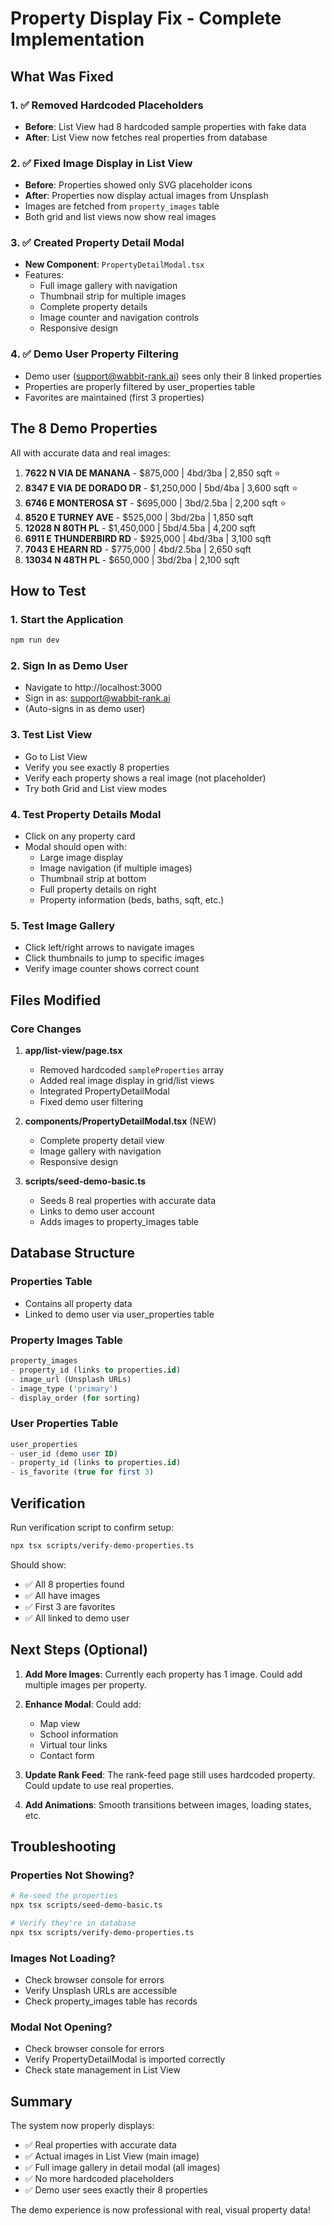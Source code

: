 # Property Display Fix - Complete Implementation

## What Was Fixed

### 1. ✅ Removed Hardcoded Placeholders
- **Before**: List View had 8 hardcoded sample properties with fake data
- **After**: List View now fetches real properties from database

### 2. ✅ Fixed Image Display in List View
- **Before**: Properties showed only SVG placeholder icons
- **After**: Properties now display actual images from Unsplash
- Images are fetched from `property_images` table
- Both grid and list views now show real images

### 3. ✅ Created Property Detail Modal
- **New Component**: `PropertyDetailModal.tsx`
- Features:
  - Full image gallery with navigation
  - Thumbnail strip for multiple images
  - Complete property details
  - Image counter and navigation controls
  - Responsive design

### 4. ✅ Demo User Property Filtering
- Demo user (support@wabbit-rank.ai) sees only their 8 linked properties
- Properties are properly filtered by user_properties table
- Favorites are maintained (first 3 properties)

## The 8 Demo Properties

All with accurate data and real images:

1. **7622 N VIA DE MANANA** - $875,000 | 4bd/3ba | 2,850 sqft ⭐
2. **8347 E VIA DE DORADO DR** - $1,250,000 | 5bd/4ba | 3,600 sqft ⭐
3. **6746 E MONTEROSA ST** - $695,000 | 3bd/2.5ba | 2,200 sqft ⭐
4. **8520 E TURNEY AVE** - $525,000 | 3bd/2ba | 1,850 sqft
5. **12028 N 80TH PL** - $1,450,000 | 5bd/4.5ba | 4,200 sqft
6. **6911 E THUNDERBIRD RD** - $925,000 | 4bd/3ba | 3,100 sqft
7. **7043 E HEARN RD** - $775,000 | 4bd/2.5ba | 2,650 sqft
8. **13034 N 48TH PL** - $650,000 | 3bd/2ba | 2,100 sqft

## How to Test

### 1. Start the Application
```bash
npm run dev
```

### 2. Sign In as Demo User
- Navigate to http://localhost:3000
- Sign in as: support@wabbit-rank.ai
- (Auto-signs in as demo user)

### 3. Test List View
- Go to List View
- Verify you see exactly 8 properties
- Verify each property shows a real image (not placeholder)
- Try both Grid and List view modes

### 4. Test Property Details Modal
- Click on any property card
- Modal should open with:
  - Large image display
  - Image navigation (if multiple images)
  - Thumbnail strip at bottom
  - Full property details on right
  - Property information (beds, baths, sqft, etc.)

### 5. Test Image Gallery
- Click left/right arrows to navigate images
- Click thumbnails to jump to specific images
- Verify image counter shows correct count

## Files Modified

### Core Changes
1. **app/list-view/page.tsx**
   - Removed hardcoded `sampleProperties` array
   - Added real image display in grid/list views
   - Integrated PropertyDetailModal
   - Fixed demo user filtering

2. **components/PropertyDetailModal.tsx** (NEW)
   - Complete property detail view
   - Image gallery with navigation
   - Responsive design

3. **scripts/seed-demo-basic.ts**
   - Seeds 8 real properties with accurate data
   - Links to demo user account
   - Adds images to property_images table

## Database Structure

### Properties Table
- Contains all property data
- Linked to demo user via user_properties table

### Property Images Table
```sql
property_images
- property_id (links to properties.id)
- image_url (Unsplash URLs)
- image_type ('primary')
- display_order (for sorting)
```

### User Properties Table
```sql
user_properties
- user_id (demo user ID)
- property_id (links to properties.id)
- is_favorite (true for first 3)
```

## Verification

Run verification script to confirm setup:
```bash
npx tsx scripts/verify-demo-properties.ts
```

Should show:
- ✅ All 8 properties found
- ✅ All have images
- ✅ First 3 are favorites
- ✅ All linked to demo user

## Next Steps (Optional)

1. **Add More Images**: Currently each property has 1 image. Could add multiple images per property.

2. **Enhance Modal**: Could add:
   - Map view
   - School information
   - Virtual tour links
   - Contact form

3. **Update Rank Feed**: The rank-feed page still uses hardcoded property. Could update to use real properties.

4. **Add Animations**: Smooth transitions between images, loading states, etc.

## Troubleshooting

### Properties Not Showing?
```bash
# Re-seed the properties
npx tsx scripts/seed-demo-basic.ts

# Verify they're in database
npx tsx scripts/verify-demo-properties.ts
```

### Images Not Loading?
- Check browser console for errors
- Verify Unsplash URLs are accessible
- Check property_images table has records

### Modal Not Opening?
- Check browser console for errors
- Verify PropertyDetailModal is imported correctly
- Check state management in List View

## Summary

The system now properly displays:
- ✅ Real properties with accurate data
- ✅ Actual images in List View (main image)
- ✅ Full image gallery in detail modal (all images)
- ✅ No more hardcoded placeholders
- ✅ Demo user sees exactly their 8 properties

The demo experience is now professional with real, visual property data!